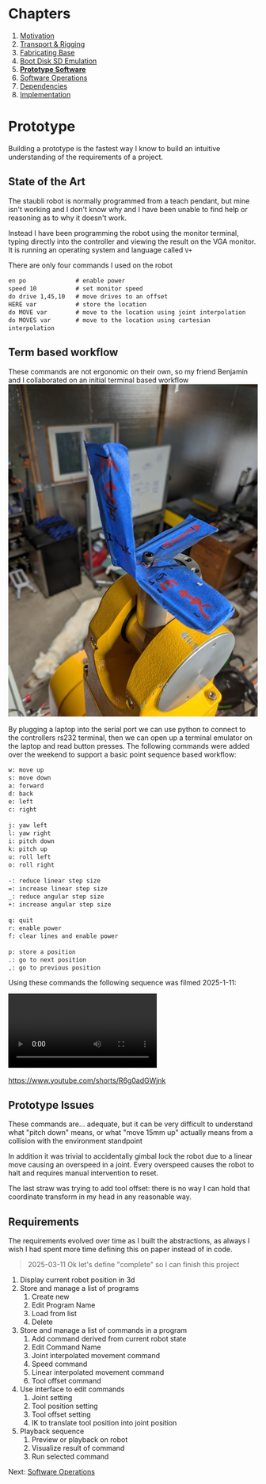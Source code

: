 # Chapters

1. [Motivation](./00-context.md)
2. [Transport & Rigging](./01-commissioning.md)
3. [Fabricating Base](./02-fabricating-base.md)
4. [Boot Disk SD Emulation](./03-stabilizing.md)
5. **[Prototype Software](./04-prototype-requirements.md)**
6. [Software Operations](./05-operating-system.md)
7. [Dependencies](./06-framework-and-dependencies.md)
8. [Implementation](./07-implementation.md)

# Prototype

Building a prototype is the fastest way I know to build an intuitive understanding of the requirements of a project.
## State of the Art

The staubli robot is normally programmed from a teach pendant, but mine isn't working and I don't know why and I have been unable to find help or reasoning as to why it doesn't work.

Instead I have been programming the robot using the monitor terminal, typing directly into the controller and viewing the result on the VGA monitor. It is running an operating system and language called `V+`

There are only four commands I used on the robot

```
en po              # enable power
speed 10           # set monitor speed
do drive 1,45,10   # move drives to an offset
HERE var           # store the location
do MOVE var        # move to the location using joint interpolation
do MOVES var       # move to the location using cartesian interpolation
```

## Term based workflow

These commands are not ergonomic on their own, so my friend Benjamin and I collaborated on an initial terminal based workflow
![arrows and letters written on tape on wires on the end of the robot](04-basic-abstraction/term-widget.jpg)

By plugging a laptop into the serial port we can use python to connect to the controllers rs232 terminal, then we can open up a terminal emulator on the laptop and read button presses. The following commands were added over the weekend to support a basic point sequence based workflow:

```
w: move up
s: move down
a: forward
d: back
e: left
c: right

j: yaw left
l: yaw right
i: pitch down
k: pitch up
u: roll left
o: roll right

-: reduce linear step size
=: increase linear step size
_: reduce angular step size
+: increase angular step size

q: quit
r: enable power
f: clear lines and enable power

p: store a position
.: go to next position
,: go to previous position
```

Using these commands the following sequence was filmed 2025-1-11:

![side-by-side video of the robot picking up a pen and placing it in my hand](04-basic-abstraction/side-by-side.small.mp4)

https://www.youtube.com/shorts/R6g0adGWjnk

## Prototype Issues

These commands are... adequate, but it can be very difficult to understand what "pitch down" means, or what "move 15mm up" actually means from a collision with the environment standpoint

In addition it was trivial to accidentally gimbal lock the robot due to a linear move causing an overspeed in a joint. Every overspeed causes the robot to halt and requires manual intervention to reset.

The last straw was trying to add tool offset: there is no way I can hold that coordinate transform in my head in any reasonable way.

## Requirements

The requirements evolved over time as I built the abstractions, as always I wish I had spent more time defining this on paper instead of in code.

> 2025-03-11
> Ok let's define "complete" so I can finish this project

1. Display current robot position in 3d
2. Store and manage a list of programs
	1. Create new
	2. Edit Program Name
	3. Load from list
	4. Delete
3. Store and manage a list of commands in a program
	1. Add command derived from current robot state
	2. Edit Command Name
	3. Joint interpolated movement command
	4. Speed command
	5. Linear interpolated movement command
	6. Tool offset command
4. Use interface to edit commands
	1. Joint setting
	2. Tool position setting
	3. Tool offset setting
	4. IK to translate tool position into joint position
5. Playback sequence
	1. Preview or playback on robot
	2. Visualize result of command
	3. Run selected command

Next: [Software Operations](./05-operating-system.md)

